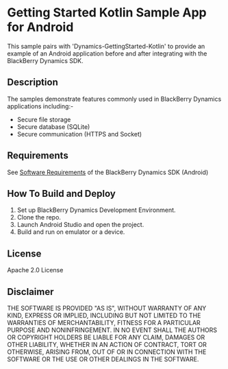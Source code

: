 # Getting Started Kotlin Sample App for Android

This sample pairs with 'Dynamics-GettingStarted-Kotlin' to provide an example of an Android application before and after integrating with the BlackBerry Dynamics SDK.

## Description

The samples demonstrate features commonly used in BlackBerry Dynamics applications including:-
- Secure file storage
- Secure database (SQLite)
- Secure communication (HTTPS and Socket)

## Requirements

See [Software Requirements](https://docs.blackberry.com/en/development-tools/blackberry-dynamics-sdk-android/current/blackberry-dynamics-sdk-android-devguide/gwj1489687014271) of the BlackBerry Dynamics SDK (Android) 

## How To Build and Deploy

1. Set up BlackBerry Dynamics Development Environment.
2. Clone the repo. 
3. Launch Android Studio and open the project.
4. Build and run on emulator or a device.

## License

Apache 2.0 License

## Disclaimer

THE SOFTWARE IS PROVIDED "AS IS", WITHOUT WARRANTY OF ANY KIND, EXPRESS OR IMPLIED, INCLUDING BUT NOT LIMITED TO THE WARRANTIES OF MERCHANTABILITY, FITNESS FOR A PARTICULAR PURPOSE AND NONINFRINGEMENT. IN NO EVENT SHALL THE AUTHORS OR COPYRIGHT HOLDERS BE LIABLE FOR ANY CLAIM, DAMAGES OR OTHER LIABILITY, WHETHER IN AN ACTION OF CONTRACT, TORT OR OTHERWISE, ARISING FROM, OUT OF OR IN CONNECTION WITH THE SOFTWARE OR THE USE OR OTHER DEALINGS IN THE SOFTWARE.